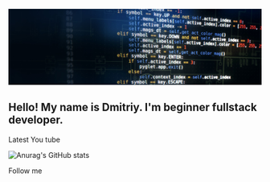 ![Header](https://github.com/AwesomeXjs/awesomexjs/blob/main/assets/412.jpg)


## Hello! My name is Dmitriy. I'm beginner fullstack developer.


Latest You tube

![Anurag's GitHub stats](https://github-readme-stats.vercel.app/api?username=awesomexjs&show_icons=true&theme=dark)



Follow me